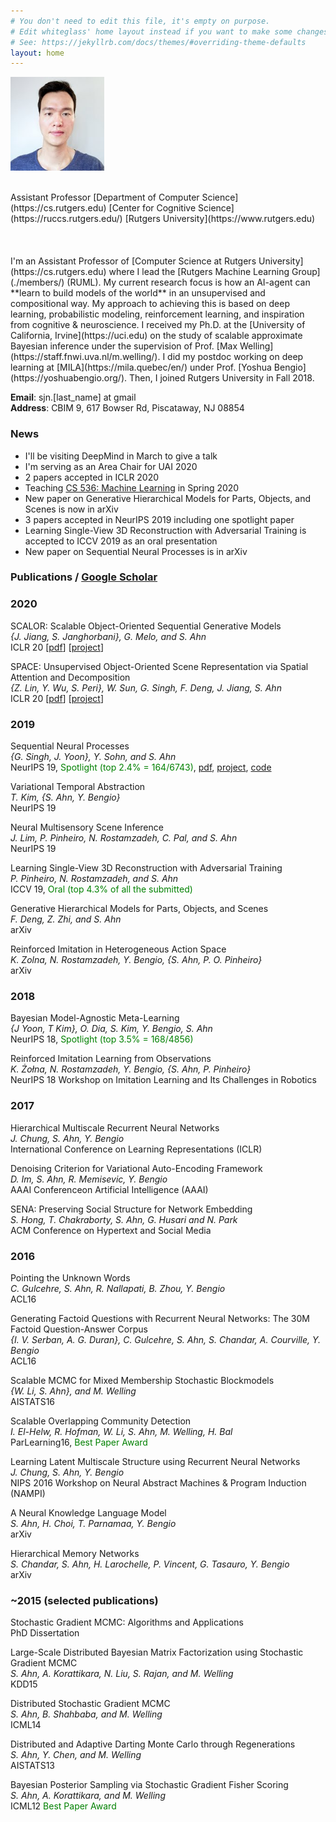 ```yaml
---
# You don't need to edit this file, it's empty on purpose.
# Edit whiteglass' home layout instead if you want to make some changes.
# See: https://jekyllrb.com/docs/themes/#overriding-theme-defaults
layout: home
---
```


<!--## Sungjin Ahn-->

<p><img class="centered-and-cropped-text-wrap" width="150" height="150" src="./assets/img/profile_rutgers.jpg" alt="Sungjin Ahn" /></p>
<br>
Assistant Professor  
[Department of Computer Science](https://cs.rutgers.edu)  
[Center for Cognitive Science](https://ruccs.rutgers.edu/)  
[Rutgers University](https://www.rutgers.edu)   
<br> 
<br> 
<br>
<br>
I'm an Assistant Professor of [Computer Science at Rutgers University](https://cs.rutgers.edu) where I lead the [Rutgers Machine Learning Group](./members/) (RUML). My current research focus is how an AI-agent can **learn to build models of the world** in an unsupervised and compositional way. My approach to achieving this is based on deep learning, probabilistic modeling, reinforcement learning, and inspiration from cognitive & neuroscience. I received my Ph.D. at the [University of California, Irvine](https://uci.edu) on the study of scalable approximate Bayesian inference under the supervision of Prof. [Max Welling](https://staff.fnwi.uva.nl/m.welling/). I did my postdoc working on deep learning at [MILA](https://mila.quebec/en/) under Prof. [Yoshua Bengio](https://yoshuabengio.org/). Then, I joined Rutgers University in Fall 2018.

**Email**: sjn.[last_name] at gmail  
**Address**: CBIM 9, 617 Bowser Rd, Piscataway, NJ 08854


### **News**
- I'll be visiting DeepMind in March to give a talk
- I'm serving as an Area Chair for UAI 2020
- 2 papers accepted in ICLR 2020
- Teaching [CS 536: Machine Learning](https://hackmd.io/@Tn97A1U0QG6gBtFPXRh4oQ/B1sZLO55r) in Spring 2020
- New paper on Generative Hierarchical Models for Parts, Objects, and Scenes is now in arXiv
- 3 papers accepted in NeurIPS 2019 including one spotlight paper
- Learning Single-View 3D Reconstruction with Adversarial Training is accepted to ICCV 2019 as an oral presentation
- New paper on Sequential Neural Processes is in arXiv


### **Publications** / [Google Scholar](https://scholar.google.com/citations?user=nfHyDeUAAAAJ&hl)  



### 2020

SCALOR: Scalable Object-Oriented Sequential Generative Models   
*{J. Jiang, S. Janghorbani}, G. Melo, and S. Ahn*  
ICLR 20 [[pdf](https://arxiv.org/pdf/1910.02384.pdf)] [[project](https://sites.google.com/view/scalor/home)]  

SPACE: Unsupervised Object-Oriented Scene Representation via Spatial Attention and Decomposition    
*{Z. Lin, Y. Wu, S. Peri}, W. Sun, G. Singh, F. Deng, J. Jiang, S. Ahn*  
ICLR 20 [[pdf](https://openreview.net/pdf?id=rkl03ySYDH)] [[project](https://sites.google.com/view/space-project-page)]


### 2019

Sequential Neural Processes   
*{G. Singh, J. Yoon}, Y. Sohn, and S. Ahn*  
NeurIPS 19, <span style="color:green">Spotlight (top 2.4% = 164/6743)</span>, [pdf](https://arxiv.org/pdf/1906.10264.pdf), [project](https://sites.google.com/view/sequential-neural-processes), [code](https://github.com/singhgautam/snp)

Variational Temporal Abstraction  
*T. Kim, {S. Ahn, Y. Bengio}*  
NeurIPS 19

Neural Multisensory Scene Inference  
*J. Lim, P. Pinheiro, N. Rostamzadeh, C. Pal, and S. Ahn*  
NeurIPS 19

Learning Single-View 3D Reconstruction with Adversarial Training   
*P. Pinheiro, N. Rostamzadeh, and S. Ahn*  
ICCV 19, <span style="color:green">Oral (top 4.3% of all the submitted)</span>

Generative Hierarchical Models for Parts, Objects, and Scenes  
*F. Deng, Z. Zhi, and S. Ahn*  
arXiv

Reinforced Imitation in Heterogeneous Action Space  
*K. Zolna, N. Rostamzadeh, Y. Bengio, {S. Ahn, P. O. Pinheiro}*  
arXiv

### 2018

Bayesian Model-Agnostic Meta-Learning  
*{J Yoon, T Kim}, O. Dia, S. Kim, Y. Bengio, S. Ahn*  
NeurIPS 18, <span style="color:green">Spotlight (top 3.5% = 168/4856)</span>


Reinforced Imitation Learning from Observations  
*K. Żołna, N. Rostamzadeh, Y. Bengio, {S. Ahn, P. Pinheiro}*  
NeurIPS 18 Workshop on Imitation Learning and Its Challenges in Robotics


### 2017

Hierarchical Multiscale Recurrent Neural Networks  
*J. Chung, S. Ahn, Y. Bengio*  
International Conference on Learning Representations (ICLR)

Denoising Criterion for Variational Auto-Encoding Framework  
*D. Im, S. Ahn, R. Memisevic, Y. Bengio*  
AAAI Conferenceon Artificial Intelligence (AAAI)

SENA: Preserving Social Structure for Network Embedding  
*S. Hong, T. Chakraborty, S. Ahn, G. Husari and N. Park*  
ACM Conference on Hypertext and Social Media

### 2016

Pointing the Unknown Words  
*C. Gulcehre, S. Ahn, R. Nallapati, B. Zhou, Y. Bengio*  
ACL16

Generating Factoid Questions with Recurrent Neural Networks: The 30M Factoid Question-Answer Corpus  
*{I. V. Serban, A. G. Duran}, C. Gulcehre, S. Ahn, S. Chandar, A. Courville, Y. Bengio*  
ACL16

Scalable MCMC for Mixed Membership Stochastic Blockmodels  
*{W. Li, S. Ahn}, and M. Welling*   
AISTATS16


Scalable Overlapping Community Detection   
*I. El-Helw, R. Hofman, W. Li, S. Ahn, M. Welling, H. Bal*       
ParLearning16, <span style="color:green">Best Paper Award</span>

Learning Latent Multiscale Structure using Recurrent Neural Networks  
*J. Chung, S. Ahn, Y. Bengio*  
NIPS 2016 Workshop on Neural Abstract Machines & Program Induction (NAMPI)


A Neural Knowledge Language Model  
*S. Ahn, H. Choi, T. Parnamaa, Y. Bengio*   
arXiv

Hierarchical Memory Networks  
*S. Chandar, S. Ahn, H. Larochelle, P. Vincent, G. Tasauro, Y. Bengio*    
arXiv

### ~2015 (selected publications)

Stochastic Gradient MCMC: Algorithms and Applications  
PhD Dissertation

Large-Scale Distributed Bayesian Matrix Factorization using Stochastic Gradient MCMC  
*S. Ahn, A. Korattikara, N. Liu, S. Rajan, and M. Welling*  
KDD15

Distributed Stochastic Gradient MCMC  
*S. Ahn, B. Shahbaba, and M. Welling*  
ICML14

Distributed and Adaptive Darting Monte Carlo through Regenerations  
*S. Ahn, Y. Chen, and M. Welling*  
AISTATS13

Bayesian Posterior Sampling via Stochastic Gradient Fisher Scoring  
*S. Ahn, A. Korattikara, and M. Welling*  
ICML12 <span style="color:green">Best Paper Award</span>

